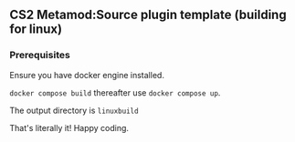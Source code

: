 ## CS2 Metamod:Source plugin template (building for linux)

### Prerequisites
Ensure you have docker engine installed. 

`docker compose build`
thereafter use `docker compose up`.

The output directory is `linuxbuild`

That's literally it! Happy coding. 